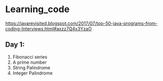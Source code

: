 # Learning_code

https://javarevisited.blogspot.com/2017/07/top-50-java-programs-from-coding-Interviews.html#axzz7Q4x3YzaO

## Day 1:
<ol>
  <li>Fibonacci series</li>
  <li>A prime number</li>
  <li>String Palindrome</li>
  <li>Integer Palindrome</li>
</ol>
